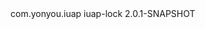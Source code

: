 <dependency>
  <groupId>com.yonyou.iuap</groupId>
  <artifactId>iuap-lock</artifactId>
  <version>2.0.1-SNAPSHOT</version>
</dependency>